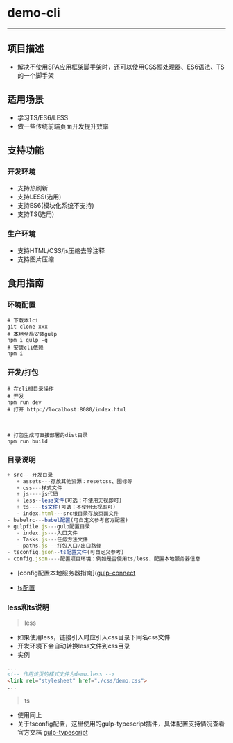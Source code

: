 # demo-cli

-----------------------

## 项目描述
- 解决不使用SPA应用框架脚手架时，还可以使用CSS预处理器、ES6语法、TS的一个脚手架

## 适用场景
- 学习TS/ES6/LESS
- 做一些传统前端页面开发提升效率

## 支持功能

### 开发环境
- 支持热刷新
- 支持LESS(选用)
- 支持ES6(模块化系统不支持)
- 支持TS(选用)

### 生产环境
- 支持HTML/CSS/js压缩去除注释
- 支持图片压缩

## 食用指南

### 环境配置
```shell
# 下载本lci
git clone xxx
# 本地全局安装gulp
npm i gulp -g
# 安装cli依赖
npm i 
```
### 开发/打包
```shell
# 在cli根目录操作
# 开发 
npm run dev
# 打开 http://localhost:8080/index.html



# 打包生成可直接部署的dist目录
npm run build
```

### 目录说明
```js
+ src---开发目录
   + assets---存放其他资源：resetcss、图标等
   + css---样式文件
   + js----js代码
   + less--less文件(可选：不使用无视即可)
   + ts----ts文件(可选：不使用无视即可)
   - index.html---src根目录存放页面文件
- babelrc---babel配置(可自定义参考官方配置)
+ gulpfile.js---gulp配置目录
   - index.js---入口文件
   - Tasks.js---任务方法文件
   - paths.js---打包入口/出口路径
- tsconfig.json--ts配置文件(可自定义参考)
- config.json----配置项目环境：例如是否使用ts/less、配置本地服务器信息
```

- [config配置本地服务器指南]([gulp-connect](https://www.npmjs.com/package/gulp-connect)

- [ts配置](https://typescript.bootcss.com/tsconfig-json.html)

### less和ts说明
>less
- 如果使用less，链接引入时应引入css目录下同名css文件
- 开发环境下会自动转换less文件到css目录
- 实例
```html
...
<!-- 作用该页的样式文件为demo.less -->
<link rel="stylesheet" href="./css/demo.css">
...
```

>ts
- 使用同上
- 关于tsconfig配置，这里使用的gulp-typescript插件，具体配置支持情况查看官方文档 [gulp-typescript](https://www.npmjs.com/package/gulp-typescript)
